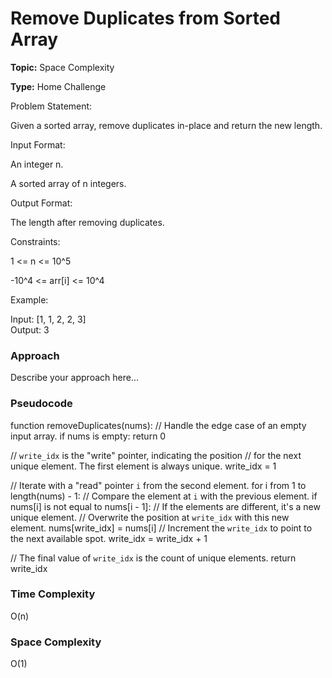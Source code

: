 # Remove Duplicates from Sorted Array
**Topic:** Space Complexity

**Type:** Home Challenge

Problem Statement: 

 Given a sorted array, remove duplicates in-place and return the new length. 

Input Format: 

An integer n. 

A sorted array of n integers. 

Output Format: 

The length after removing duplicates. 

Constraints: 

1 <= n <= 10^5 

-10^4 <= arr[i] <= 10^4 

Example: 

Input:  [1, 1, 2, 2, 3]   
Output: 3   
  

### Approach
Describe your approach here...

### Pseudocode
function removeDuplicates(nums):
  // Handle the edge case of an empty input array.
  if nums is empty:
    return 0

  // `write_idx` is the "write" pointer, indicating the position
  // for the next unique element. The first element is always unique.
  write_idx = 1

  // Iterate with a "read" pointer `i` from the second element.
  for i from 1 to length(nums) - 1:
    // Compare the element at `i` with the previous element.
    if nums[i] is not equal to nums[i - 1]:
      // If the elements are different, it's a new unique element.
      // Overwrite the position at `write_idx` with this new element.
      nums[write_idx] = nums[i]
      // Increment the `write_idx` to point to the next available spot.
      write_idx = write_idx + 1

  // The final value of `write_idx` is the count of unique elements.
  return write_idx


### Time Complexity
O(n)

### Space Complexity
O(1)
